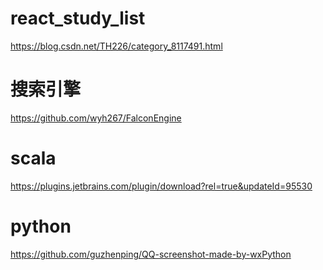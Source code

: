 # react_study_list
<https://blog.csdn.net/TH226/category_8117491.html>


# 搜索引擎
<https://github.com/wyh267/FalconEngine>


# scala
<https://plugins.jetbrains.com/plugin/download?rel=true&updateId=95530>

# python
<https://github.com/guzhenping/QQ-screenshot-made-by-wxPython>